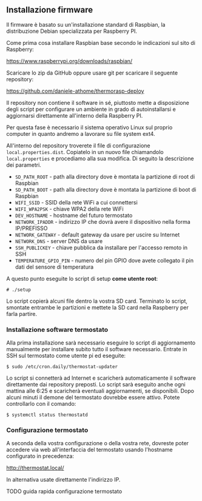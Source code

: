 ## Installazione firmware
Il firmware è basato su un'installazione standard di Raspbian, la distribuzione Debian
specializzata per Raspberry PI.

Come prima cosa installare Raspbian base secondo le indicazioni sul sito di Raspberry:

https://www.raspberrypi.org/downloads/raspbian/

Scaricare lo zip da GitHub oppure usare git per scaricare il seguente repository:

https://github.com/daniele-athome/thermorasp-deploy

Il repository non contiene il software in sé, piuttosto mette a disposizione degli script
per configurare un ambiente in grado di autoinstallarsi e aggiornarsi direttamente
all'interno della Raspberry PI.

Per questa fase è necessario il sistema operativo Linux sul proprio computer in quanto
andremo a lavorare su file system ext4.

All'interno del repository troverete il file di configurazione `local.properties.dist`.
Copiatelo in un nuovo file chiamandolo `local.properties` e procediamo alla sua modifica.
Di seguito la descrizione dei parametri.

* `SD_PATH_ROOT` - path alla directory dove è montata la partizione di root di Raspbian
* `SD_PATH_BOOT` - path alla directory dove è montata la partizione di boot di Raspbian
* `WIFI_SSID` - SSID della rete WiFi a cui connettersi
* `WIFI_WPA2PSK` - chiave WPA2 della rete WiFi
* `DEV_HOSTNAME` - hostname del futuro termostato
* `NETWORK_IPADDR` - indirizzo IP che dovrà avere il dispositivo nella forma IP/PREFISSO
* `NETWORK_GATEWAY` - default gateway da usare per uscire su Internet
* `NETWORK_DNS` - server DNS da usare
* `SSH_PUBLICKEY` - chiave pubblica da installare per l'accesso remoto in SSH
* `TEMPERATURE_GPIO_PIN` - numero del pin GPIO dove avete collegato il pin dati del sensore di temperatura

A questo punto eseguite lo script di setup **come utente root**:

```
# ./setup
```

Lo script copierà alcuni file dentro la vostra SD card. Terminato lo script, smontate
entrambe le partizioni e mettete la SD card nella Raspberry per farla partire.

### Installazione software termostato
Alla prima installazione sarà necessario eseguire lo script di aggiornamento manualmente
per installare subito tutto il software necessario. Entrate in SSH sul termostato come utente pi
ed eseguite:

```
$ sudo /etc/cron.daily/thermostat-updater
```

Lo script si connetterà ad Internet e scaricherà automaticamente il software direttamente dai
repository preposti. Lo script sarà eseguito anche ogni mattina alle 6:25 e scaricherà eventuali
aggiornamenti, se disponibili. Dopo alcuni minuti il demone del termostato dovrebbe essere attivo.
Potete controllarlo con il comando:

```
$ systemctl status thermostatd
```

### Configurazione termostato
A seconda della vostra configurazione o della vostra rete, dovreste poter accedere via web
all'interfaccia del termostato usando l'hostname configurato in precedenza:

http://thermostat.local/

In alternativa usate direttamente l'indirizzo IP.

TODO guida rapida configurazione termostato
